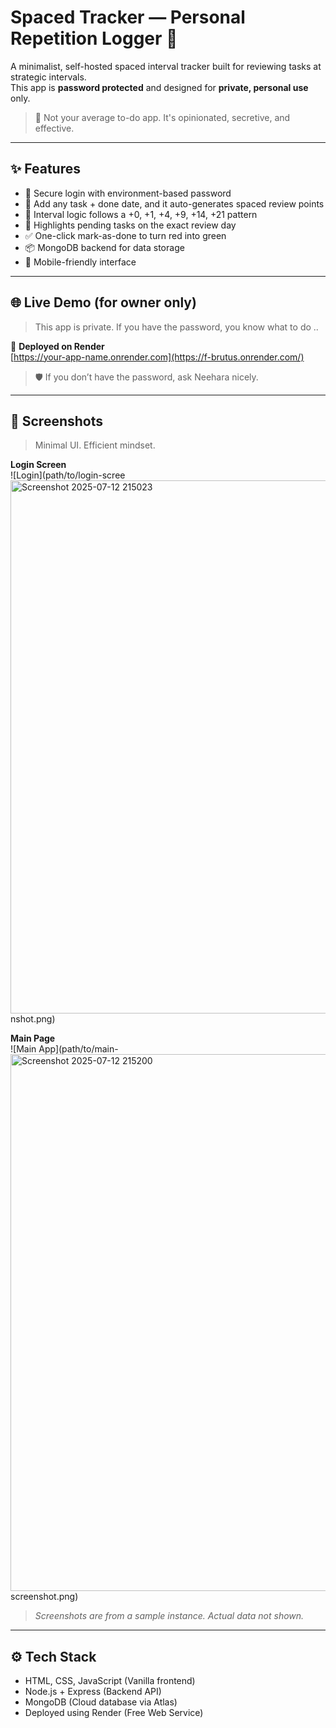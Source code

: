 # Spaced Tracker — Personal Repetition Logger 🧠

A minimalist, self-hosted spaced interval tracker built for reviewing tasks at strategic intervals.  
This app is **password protected** and designed for **private, personal use** only.

> 🧿 Not your average to-do app. It's opinionated, secretive, and effective.

---

## ✨ Features

- 🔐 Secure login with environment-based password
- 📅 Add any task + done date, and it auto-generates spaced review points
- 🔁 Interval logic follows a +0, +1, +4, +9, +14, +21 pattern
- 🔴 Highlights pending tasks on the exact review day
- ✅ One-click mark-as-done to turn red into green
- 📦 MongoDB backend for data storage
- 📱 Mobile-friendly interface

---

## 🌐 Live Demo (for owner only)

> This app is private. If you have the password, you know what to do ..

🔗 **Deployed on Render**  
[https://your-app-name.onrender.com](https://f-brutus.onrender.com/)

> 🛡️ If you don’t have the password, ask Neehara nicely.

---

## 📸 Screenshots

> Minimal UI. Efficient mindset.

**Login Screen**  
![Login](path/to/login-scree<img width="1918" height="853" alt="Screenshot 2025-07-12 215023" src="https://github.com/user-attachments/assets/ee820bed-2d89-4c61-933b-567c64bffd1d" />
nshot.png)

**Main Page**  
![Main App](path/to/main-<img width="1915" height="859" alt="Screenshot 2025-07-12 215200" src="https://github.com/user-attachments/assets/d4b62bf1-af50-41ce-890e-9941daa73ed8" />
screenshot.png)

> _Screenshots are from a sample instance. Actual data not shown._

---

## ⚙️ Tech Stack

- HTML, CSS, JavaScript (Vanilla frontend)
- Node.js + Express (Backend API)
- MongoDB (Cloud database via Atlas)
- Deployed using Render (Free Web Service)

